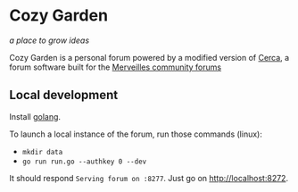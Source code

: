 # Cozy Garden
_a place to grow ideas_

Cozy Garden is a personal forum powered by a modified version of [Cerca](https://github.com/cblgh/cerca), a forum software built for the [Merveilles community forums](https://forum.merveilles.town)

## Local development

Install [golang](https://go.dev/).

To launch a local instance of the forum, run those commands (linux):

- `mkdir data`
- `go run run.go --authkey 0 --dev`

It should respond `Serving forum on :8277`. Just go on [http://localhost:8272](http://localhost:8272).

